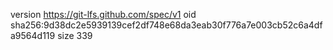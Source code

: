 version https://git-lfs.github.com/spec/v1
oid sha256:9d38dc2e5939139cef2df748e68da3eab30f776a7e003cb52c6a4dfa9564d119
size 339
